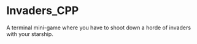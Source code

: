 # Invaders_CPP
A terminal mini-game where you have to shoot down a horde of invaders with your starship.
